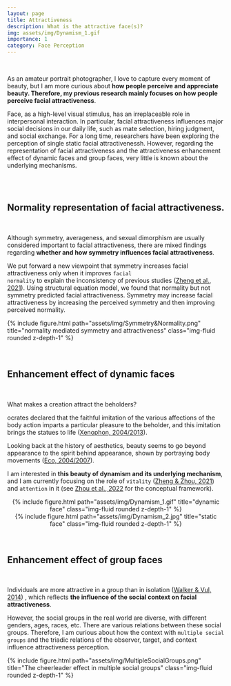 ```yaml
---
layout: page
title: Attractiveness
description: What is the attractive face(s)?
img: assets/img/Dynamism_1.gif
importance: 1
category: Face Perception
---
```

<br>

As an amateur portrait photographer, I love to capture every moment of beauty, but I am more curious about <strong>how people perceive and appreciate beauty. Therefore, my previous research mainly focuses on how people perceive facial attractiveness</strong>.

Face, as a high-level visual stimulus, has an irreplaceable role in interpersonal interaction. In particular, facial attractiveness influences major social decisions in our daily life, such as mate selection, hiring judgment, and social exchange. For a long time, researchers have been exploring the perception of single static facial attractivenessh. However, regarding the representation of facial attractiveness and the attractiveness enhancement effect of dynamic faces and group faces, very little is known about the underlying mechanisms.

<br>
<br>

## Normality representation of facial attractiveness.

<br>

Although symmetry, averageness, and sexual dimorphism are usually considered important to facial attractiveness, there are mixed findings regarding <strong>whether and how symmetry influences facial attractiveness</strong>.

We put forward a new viewpoint that symmetry increases facial attractiveness only when it improves <code class="language-plaintext highlighter-rouge">facial normality</code> to explain the inconsistency of previous studies (<a href="https://doi.org/10.1016/j.actpsy.2021.103311" target="_blank">Zheng et al., 2021</a>). Using structural equation model, we found that normality but not symmetry predicted facial attractiveness. Symmetry may increase facial attractiveness by increasing the perceived symmetry and then improving perceived normality. 

<div class="row">
    <div class="col-sm mt-3 mt-md-2">
        {% include figure.html path="assets/img/Symmetry&Normality.png" title="normality mediated symmetry and attractiveness" class="img-fluid rounded z-depth-1" %}
    </div>
</div>

<br>
<br>

## Enhancement effect of dynamic faces

<br>

What makes a creation attract the beholders?

ocrates declared that the faithful imitation of the various affections of the body action imparts a particular pleasure to the beholder, and this imitation brings the statues to life (<a href="https://www.gutenberg.org/files/1177/1177-h/1177-h.htm" target="_blank">Xenophon, 2004/2013</a>).

Looking back at the history of aesthetics, beauty seems to go beyond appearance to the spirit behind appearance, shown by portraying body movements (<a href="https://zh.wikipedia.org/zh-cn/%E7%BE%8E%E7%9A%84%E6%AD%B7%E5%8F%B2" target="_blank">Eco, 2004/2007</a>).

I am interested in <strong>this beauty of dynamism and its underlying mechanism</strong>, and I am currently focusing on the role of <code class="language-plaintext highlighter-rouge">vitality</code> (<a href="https://doi.org/10.1167/jov.21.9.2361" target="_blank">Zheng & Zhou, 2021</a>) and <code class="language-plaintext highlighter-rouge">attention</code> in it (see <a href="https://doi.org/10.3724/SP.J.1042.2022.01429" target="_blank"> Zhou et al., 2022</a> for the conceptual framework).

<div class="row" align="center">
    <div class="col-sm mt-2 mt-md-2">
        {% include figure.html path="assets/img/Dynamism_1.gif" title="dynamic face" class="img-fluid rounded z-depth-1" %}
    </div>
    <div class="col-sm mt-2 mt-md-2">
        {% include figure.html path="assets/img/Dynamism_2.jpg" title="static face" class="img-fluid rounded z-depth-1" %}
    </div>
</div>

<br>
<br>

## Enhancement effect of group faces

<br>

Individuals are more attractive in a group than in isolation (<a href="https://doi.org/10.1177/0956797613497969" target="_blank">Walker & Vul, 2014</a>) , which reflects <strong>the influence of the social context on facial attractiveness</strong>. 

However, the social groups in the real world are diverse, with different genders, ages, races, etc. There are various relations between these social groups. Therefore, I am curious about how the context with <code class="language-plaintext highlighter-rouge">multiple social groups</code> and the triadic relations of the observer, target, and context influence attractiveness perception.

<div class="row">
    <div class="col-sm mt-3 mt-md-2">
        {% include figure.html path="assets/img/MultipleSocialGroups.png" title="The cheerleader effect in multiple social groups" class="img-fluid rounded z-depth-1" %}
    </div>
</div>

